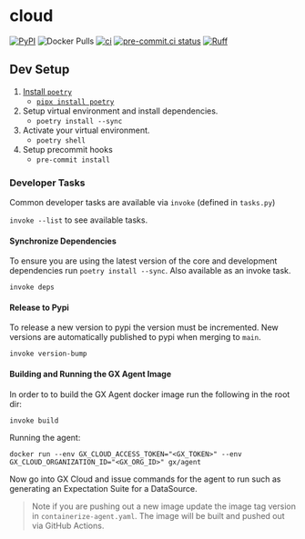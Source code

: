 # cloud

[![PyPI](https://img.shields.io/pypi/v/great_expectations_cloud)](https://pypi.org/project/great-expectations_cloud/#history)
![Docker Pulls](https://img.shields.io/docker/pulls/greatexpectations/agent)
[![ci](https://github.com/great-expectations/cloud/actions/workflows/ci.yaml/badge.svg?event=schedule)](https://github.com/great-expectations/cloud/actions/workflows/ci.yaml)
[![pre-commit.ci status](https://results.pre-commit.ci/badge/github/great-expectations/cloud/main.svg)](https://results.pre-commit.ci/latest/github/great-expectations/cloud/main)
[![Ruff](https://img.shields.io/endpoint?url=https://raw.githubusercontent.com/charliermarsh/ruff/main/assets/badge/v2.json)](https://github.com/astral-sh/ruff)

## Dev Setup

1. [Install `poetry`](https://python-poetry.org/docs/#installation)
   - [`pipx install poetry`](https://python-poetry.org/docs/#installing-with-pipx)
2. Setup virtual environment and install dependencies.
   - `poetry install --sync`
3. Activate your virtual environment.
   - `poetry shell`
4. Setup precommit hooks
   - `pre-commit install`

### Developer Tasks

Common developer tasks are available via `invoke` (defined in `tasks.py`)

`invoke --list` to see available tasks.

#### Synchronize Dependencies

To ensure you are using the latest version of the core and development dependencies run `poetry install --sync`.
Also available as an invoke task.
```console
invoke deps
```

#### Release to Pypi

To release a new version to pypi the version must be incremented.
New versions are automatically published to pypi when merging to `main`.
```console
invoke version-bump
```

#### Building and Running the GX Agent Image

In order to to build the GX Agent docker image run the following in the root dir:

```
invoke build
```

Running the agent:

```
docker run --env GX_CLOUD_ACCESS_TOKEN="<GX_TOKEN>" --env GX_CLOUD_ORGANIZATION_ID="<GX_ORG_ID>" gx/agent
```

Now go into GX Cloud and issue commands for the agent to run such as generating an Expectation Suite for a DataSource.

> Note if you are pushing out a new image update the image tag version in `containerize-agent.yaml`. The image will be built and pushed out via GitHub Actions.

